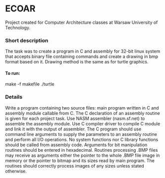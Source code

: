 # ECOAR
Project created for Computer Architecture classes at Warsaw University of Technology.
### Short description
The task was to create a program in C and assembly for 32-bit linux system that accepts binary file containing commands and create a drawing in bmp format based on it. Drawing method is the same as for turtle graphics.
#### To run:
make -f makefile
./turtle

### Details
Write a program containing two source files: main program written in C and assembly module callable from C. The C declaration of an assembly routine is given for each project task. Use NASM assembler (nasm.sf.net) to assemble the assembly module. Use C compiler driver to compile C module and link it with the output of assembler. The C program should use command line arguments to supply the parameters to an assembly routine and perform all I/O operations. No system functions nor C library functions should be called from assembly code. Arguments for bit manipulation routines should be entered in hexadecimal.
Routines processing .BMP files may receive as arguments either the pointer to the whole .BMP file image in memory or the pointer to bitmap and its sizes read by main program. The routines should correctly process images of any sizes unless stated otherwise.
